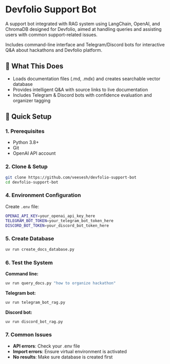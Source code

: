 # Devfolio Support Bot

A support bot integrated with RAG system using LangChain, OpenAI, and ChromaDB designed for Devfolio, aimed at handling queries and assisting users with common support-related issues.

Includes command-line interface and Telegram/Discord bots for interactive Q&A about hackathons and Devfolio platform.

## 🎯 What This Does

- Loads documentation files (.md, .mdx) and creates searchable vector database
- Provides intelligent Q&A with source links to live documentation
- Includes Telegram & Discord bots with confidence evaluation and organizer tagging

## 🚀 Quick Setup

### **1. Prerequisites**

- Python 3.8+
- Git
- OpenAI API account

### **2. Clone & Setup**

```bash
git clone https://github.com/veesesh/devfolio-support-bot
cd devfolio-support-bot
```

### **4. Environment Configuration**

Create `.env` file:

```bash
OPENAI_API_KEY=your_openai_api_key_here
TELEGRAM_BOT_TOKEN=your_telegram_bot_token_here
DISCORD_BOT_TOKEN=your_discord_bot_token_here
```

### **5. Create Database**

```bash
uv run create_docs_database.py
```

### **6. Test the System**

**Command line:**

```bash
uv run query_docs.py "how to organize hackathon"
```

**Telegram bot:**

```bash
uv run telegram_bot_rag.py
```

**Discord bot:**

```bash
uv run discord_bot_rag.py
```

### **7. Common Issues**

- **API errors**: Check your .env file
- **Import errors**: Ensure virtual environment is activated
- **No results**: Make sure database is created first
